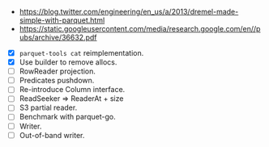 * https://blog.twitter.com/engineering/en_us/a/2013/dremel-made-simple-with-parquet.html
* https://static.googleusercontent.com/media/research.google.com/en//pubs/archive/36632.pdf

- [x] `parquet-tools cat` reimplementation.
- [x] Use builder to remove allocs.
- [ ] RowReader projection.
- [ ] Predicates pushdown.
- [ ] Re-introduce Column interface.
- [ ] ReadSeeker => ReaderAt + size
- [ ] S3 partial reader.
- [ ] Benchmark with parquet-go.
- [ ] Writer.
- [ ] Out-of-band writer.
